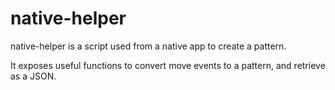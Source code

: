 # native-helper

native-helper is a script used from a native app to create a pattern.

It exposes useful functions to convert move events to a pattern, and retrieve as a JSON.
